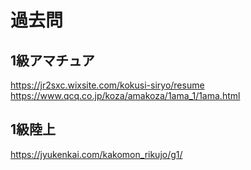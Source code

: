 # 過去問
## 1級アマチュア
https://jr2sxc.wixsite.com/kokusi-siryo/resume
https://www.qcq.co.jp/koza/amakoza/1ama_1/1ama.html

## 1級陸上
https://jyukenkai.com/kakomon_rikujo/g1/
